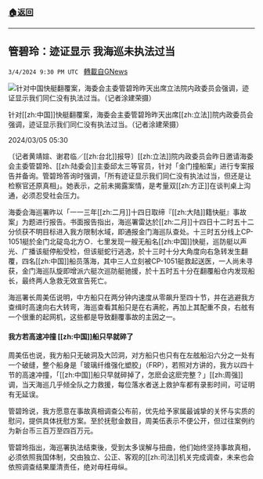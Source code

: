 ###  [:house:返回](README.md)
---


## 管碧玲：迹证显示 我海巡未执法过当
`3/4/2024 9:30 PM UTC ` [轉載自GNews](https://gnews.org/articles/2364890)

![针对中国快艇翻覆案，海委会主委管碧玲昨天出席立法院内政委员会强调，迹证显示我们同仁没有执法过当。（记者涂建荣摄）](https://img.ltn.com.tw/Upload/news/600/2024/03/05/103.jpg "针对中国快艇翻覆案，海委会主委管碧玲昨天出席立法院内政委员会强调，迹证显示我们同仁没有执法过当。（记者涂建荣摄）")

针对[[zh:中国]]快艇翻覆案，海委会主委管碧玲昨天出席[[zh:立法]]院内政委员会强调，迹证显示我们同仁没有执法过当。（记者涂建荣摄）

2024/03/05 05:30

〔记者黄靖媗、谢君临／[[zh:台北]]报导〕[[zh:立法]]院内政委员会昨日邀请海委会主委管碧玲、[[zh:陆委会]]主委邱太三等官员，针对「金门撞船案」进行专案报告并备询。管碧玲答询时强调，「所有迹证显示我们同仁没有执法过当，但还是让检察官还原真相」。她表示，之前未揭露案情，是考量双[[zh:方正]]在谈判桌上沟通，必须忍受社会压力。

海委会海巡署昨以「一一三年[[zh:二月]]十四日取缔『[[zh:大陆]]籍快艇』事故案」为题进行报告。书面报告指出，海巡署雷达於[[zh:二月]]十四日十二时五十二分侦获不明目标进入我方限制水域，即通报金门海巡队查处。十三时五分线上CP-1051艇於金门北碇岛北方○．七里发现一艘无船名[[zh:中国]]快艇，巡防艇以声光、广播该艇停船受检，但该艇蛇行逃逸，於十三时十分大角度向右急转发生翻覆，四名[[zh:中国]]船员落海，其中三人立刻被CP-1051艇救起送医，一人尚未寻获，金门海巡队旋即增派六艇次巡防艇驰援，於十五时五十分在翻覆船仓内发现船长，最终两人急救无效宣告死亡。

海巡署长周美伍说明，中方船只在两分钟内速度从零飙升至四十节，并在逃避我方查缉时高速向右大转弯，海巡查看其船只是在右满舵，再加上其配重不良，右舷有一个很重的起网机，这些都是导致翻覆事故的主因之一。

#### 我方若高速冲撞 [[zh:中国]]船只早就碎了

周美伍也说，我方船只无破洞及大凹洞，对方船只也只有在左舷船沿六分之一处有一个破缝，整个船身是「玻璃纤维强化塑胶」（FRP），若照对方讲的，我方以四十节的高速冲撞，「[[zh:中国]]船只早就碎掉了，怎麽会这麽完整？」[[zh:周强]]调，当天海巡几乎倾全队之力救援，每位落水者送上救护车都有录影时间，可证明有无延误。

管碧玲说，我方愿意在事故真相调查公布前，优先给予家属最诚挚的关怀与实质的慰问，提供具体抚慰方案。至於抚慰金数目，周美伍表示不便公开，但过往案例约为新台币三百万至四百万元。

管碧玲指出，海巡署执法结束後，受到太多误解与扭曲，他们始终坚持事故真相，必须依照我国体制，交由独立、公正、客观的[[zh:司法]]机关完成调查，未来也会依照调查结果厘清责任，绝对毋枉毋纵。
